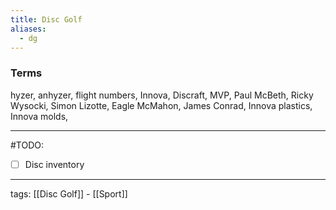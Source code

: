 ```yaml
---
title: Disc Golf
aliases:
  - dg
---
```

### Terms
hyzer, anhyzer, flight numbers, Innova, Discraft, MVP, Paul McBeth, Ricky Wysocki, Simon Lizotte, Eagle McMahon, James Conrad, Innova plastics, Innova molds,

---

#TODO:
- [ ] Disc inventory

---

tags: [[Disc Golf]] - [[Sport]]